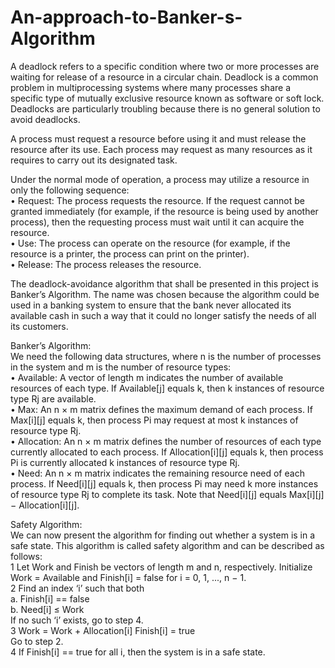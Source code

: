 # An-approach-to-Banker-s-Algorithm  
A deadlock refers to a specific condition where two or more processes are waiting for release of a resource in a circular chain. Deadlock is a common problem in multiprocessing systems where many processes share a specific type of mutually exclusive resource known as software or soft lock. Deadlocks are particularly troubling because there is no general solution to avoid deadlocks.  
  
A process must request a resource before using it and must release the resource after its use. Each process may request as many resources as it requires to carry out its designated task.  
  
Under the normal mode of operation, a process may utilize a resource in only the following sequence:  
•	Request: The process requests the resource. If the request cannot be granted immediately (for example, if the resource is being used by another process), then the requesting process must wait until it can acquire the resource.  
•	Use: The process can operate on the resource (for example, if the resource is a printer, the process can print on the printer).  
•	Release: The process releases the resource.  
  
The deadlock-avoidance algorithm that shall be presented in this project is Banker’s Algorithm. The name was chosen because the algorithm could be used in a banking system to ensure that the bank never allocated its available cash in such a way that it could no longer satisfy the needs of all its customers.  
  
Banker’s Algorithm:  
We need the following data structures, where n is the number of processes in the system and m is the number of resource types:  
•	Available: A vector of length m indicates the number of available resources of each type. If Available[j] equals k, then k instances of resource type Rj are available.  
•	Max: An n × m matrix defines the maximum demand of each process. If Max[i][j] equals k, then process Pi may request at most k instances of resource type Rj.  
•	Allocation: An n × m matrix defines the number of resources of each type currently allocated to each process. If Allocation[i][j] equals k, then process Pi is currently allocated k instances of resource type Rj.  
•	Need: An n × m matrix indicates the remaining resource need of each process. If Need[i][j] equals k, then process Pi may need k more instances of resource type Rj to complete its task. Note that Need[i][j] equals Max[i][j] − Allocation[i][j].  
  
Safety Algorithm:  
We can now present the algorithm for finding out whether a system is in a safe state. This algorithm is called safety algorithm and can be described as follows:  
1	Let Work and Finish be vectors of length m and n, respectively. Initialize Work = Available and Finish[i] = false for i = 0, 1, ..., n − 1.  
2	Find an index ‘i’ such that both  
  a.	Finish[i] == false  
  b.	Need[i] ≤ Work  
 If no such ‘i’ exists, go to step 4.  
3	Work = Work + Allocation[i] Finish[i] = true  
Go to step 2.  
4	If Finish[i] == true for all i, then the system is in a safe state.  

